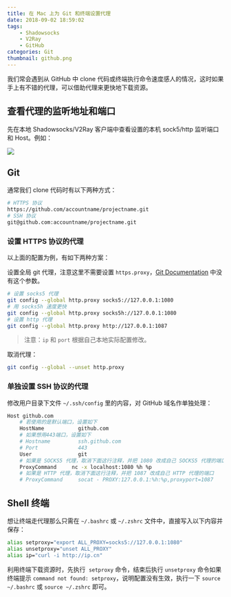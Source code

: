 ```yaml
---
title: 在 Mac 上为 Git 和终端设置代理
date: 2018-09-02 18:59:02
tags:
    - Shadowsocks
    - V2Ray
    - GitHub
categories: Git
thumbnail: github.png
---
```


我们常会遇到从 GitHub 中 clone 代码或终端执行命令速度感人的情况，这时如果手上有不错的代理，可以借助代理来更快地下载资源。

<!--more-->
## 查看代理的监听地址和端口

先在本地 Shadowsocks/V2Ray 客户端中查看设置的本机 sock5/http 监听端口和 Host。例如：

![](view-port.png)

## Git

通常我们 clone 代码时有以下两种方式：

```bash
# HTTPS 协议
https://github.com/accountname/projectname.git
# SSH 协议
git@github.com:accountname/projectname.git
```

### 设置 HTTPS 协议的代理

以上面的配置为例，有如下两种方案：

设置全局 git 代理，注意这里不需要设置 `https.proxy`，[Git Documentation](https://git-scm.com/docs/git-config#Documentation/git-config.txt-httpproxy) 中没有这个参数。

```bash
# 设置 socks5 代理
git config --global http.proxy socks5://127.0.0.1:1080
# 用 socks5h 速度更快
git config --global http.proxy socks5h://127.0.0.1:1080
# 设置 http 代理
git config --global http.proxy http://127.0.0.1:1087
```

> 注意：`ip` 和 `port` 根据自己本地实际配置修改。

取消代理：

```bash
git config --global --unset http.proxy
```

### 单独设置 SSH 协议的代理

修改用户目录下文件  `~/.ssh/config` 里的内容，对 GitHub 域名作单独处理：

```bash
Host github.com
    # 若使用的是默认端口，设置如下
    HostName           github.com
    # 如果想用443端口，设置如下
    # Hostname         ssh.github.com
    # Port             443
    User               git
    # 如果是 SOCKS5 代理，取消下面这行注释，并把 1080 改成自己 SOCKS5 代理的端口
    ProxyCommand     nc -x localhost:1080 %h %p
    # 如果是 HTTP 代理，取消下面这行注释，并把 1087 改成自己 HTTP 代理的端口
    # ProxyCommand     socat - PROXY:127.0.0.1:%h:%p,proxyport=1087
```

## Shell 终端

想让终端走代理那么只需在 `~/.bashrc` 或 `~/.zshrc` 文件中，直接写入以下内容并保存：

```bash
alias setproxy="export ALL_PROXY=socks5://127.0.0.1:1080"
alias unsetproxy="unset ALL_PROXY"
alias ip="curl -i http://ip.cn"
```

利用终端下载资源时，先执行  `setproxy` 命令，结束后执行  `unsetproxy` 命令如果终端提示 `command not found: setproxy`，说明配置没有生效，执行一下  `source ~/.bashrc` 或 `source ~/.zshrc` 即可。